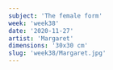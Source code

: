 ```yaml
---
subject: 'The female form'
week: 'week38'
date: '2020-11-27'
artist: 'Margaret'
dimensions: '30x30 cm'
slug: 'week38/Margaret.jpg'
---
```

